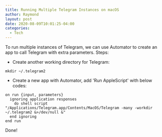 ```yaml
---
title: Running Multiple Telegram Instances on macOS
author: Raymond
layout: post
date: 2020-08-09T10:01:25-04:00
categories:
  - Tech
---
```

To run multiple instances of Telegram, we can use Automator to create an app to call Telegram with extra parameters. Steps:

* Create another working directory for Telegram:
```
mkdir ~/.telegram2
```

* Create a new app with Automator, add 'Run AppleScript' with below codes:

```
on run {input, parameters}
  ignoring application responses
    do shell script "/Applications/Telegram.app/Contents/MacOS/Telegram -many -workdir ~/.telegram2 &>/dev/null &"
  end ignoring
end run
```

Done!